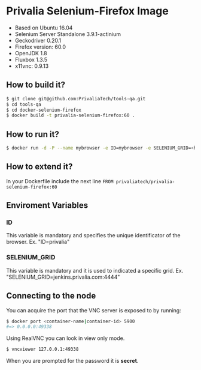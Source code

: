 Privalia Selenium-Firefox Image
=============================

* Based on Ubuntu 16.04
* Selenium Server Standalone 3.9.1-actinium
* Geckodriver 0.20.1
* Firefox version: 60.0
* OpenJDK 1.8
* Fluxbox 1.3.5
* x11vnc: 0.9.13

## How to build it?

``` bash
$ git clone git@github.com:PrivaliaTech/tools-qa.git
$ cd tools-qa
$ cd docker-selenium-firefox
$ docker build -t privalia-selenium-firefox:60 . 
```

## How to run it?

``` bash
$ docker run -d -P --name mybrowser -e ID=mybrowser -e SELENIUM_GRID=<hub-address>:<hub-port> --dns <dns-address> privaliatech/privalia-selenium-firefox:60
```

## How to extend it?

In your Dockerfile include the next line
```FROM privaliatech/privalia-selenium-firefox:60```

## Enviroment Variables

### ID
This variable is mandatory and specifies the unique identificator of the browser.
Ex. "ID=privalia"

### SELENIUM_GRID
This variable is mandatory and it is used to indicated a specific grid.
Ex. "SELENIUM_GRID=jenkins.privalia.com:4444"

## Connecting to the node
You can acquire the port that the VNC server is exposed to by running:

``` bash
$ docker port <container-name|container-id> 5900
#=> 0.0.0.0:49338
```

Using RealVNC you can look in view only mode.

``` bash
$ vncviewer 127.0.0.1:49338
```

When you are prompted for the password it is __secret__.
